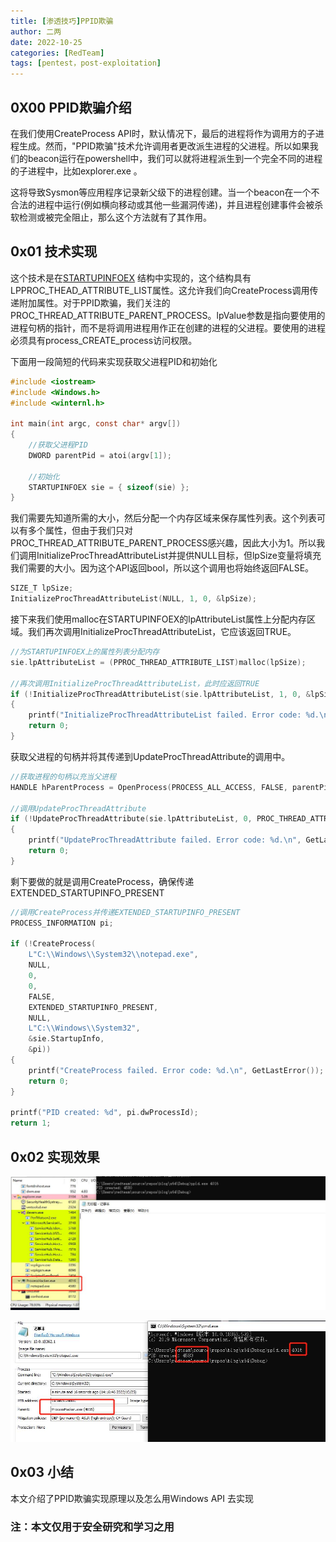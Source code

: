 ```yaml
---
title: [渗透技巧]PPID欺骗
author: 二两
date: 2022-10-25
categories: [RedTeam]
tags: [pentest，post-exploitation]
---
```


## 0X00 PPID欺骗介绍

在我们使用CreateProcess API时，默认情况下，最后的进程将作为调用方的子进程生成。然而，"PPID欺骗"技术允许调用者更改派生进程的父进程。所以如果我们的beacon运行在powershell中，我们可以就将进程派生到一个完全不同的进程的子进程中，比如explorer.exe 。

这将导致Sysmon等应用程序记录新父级下的进程创建。当一个beacon在一个不合法的进程中运行(例如横向移动或其他一些漏洞传递)，并且进程创建事件会被杀软检测或被完全阻止，那么这个方法就有了其作用。

## 0x01 技术实现

这个技术是在[STARTUPINFOEX](https://learn.microsoft.com/zh-cn/windows/win32/api/winbase/ns-winbase-startupinfoexw) 结构中实现的，这个结构具有LPPROC_THEAD_ATTRIBUTE_LIST属性。这允许我们向CreateProcess调用传递附加属性。对于PPID欺骗，我们关注的PROC_THREAD_ATTRIBUTE_PARENT_PROCESS。lpValue参数是指向要使用的进程句柄的指针，而不是将调用进程用作正在创建的进程的父进程。要使用的进程必须具有process_CREATE_process访问权限。 

下面用一段简短的代码来实现获取父进程PID和初始化

```c
#include <iostream>
#include <Windows.h>
#include <winternl.h>

int main(int argc, const char* argv[])
{
	//获取父进程PID
	DWORD parentPid = atoi(argv[1]);

	//初始化
	STARTUPINFOEX sie = { sizeof(sie) };
}
```

我们需要先知道所需的大小，然后分配一个内存区域来保存属性列表。这个列表可以有多个属性，但由于我们只对PROC_THREAD_ATTRIBUTE_PARENT_PROCESS感兴趣，因此大小为1。所以我们调用InitializeProcThreadAttributeList并提供NULL目标，但lpSize变量将填充我们需要的大小。因为这个API返回bool，所以这个调用也将始终返回FALSE。

```c
SIZE_T lpSize;
InitializeProcThreadAttributeList(NULL, 1, 0, &lpSize);
```

接下来我们使用malloc在STARTUPINFOEX的lpAttributeList属性上分配内存区域。我们再次调用InitializeProcThreadAttributeList，它应该返回TRUE。

```c
//为STARTUPINFOEX上的属性列表分配内存
sie.lpAttributeList = (PPROC_THREAD_ATTRIBUTE_LIST)malloc(lpSize);

//再次调用InitializeProcThreadAttributeList，此时应返回TRUE
if (!InitializeProcThreadAttributeList(sie.lpAttributeList, 1, 0, &lpSize))
{
	printf("InitializeProcThreadAttributeList failed. Error code: %d.\n", GetLastError());
	return 0;
}
```

获取父进程的句柄并将其传递到UpdateProcThreadAttribute的调用中。 

```c
//获取进程的句柄以充当父进程
HANDLE hParentProcess = OpenProcess(PROCESS_ALL_ACCESS, FALSE, parentPid);

//调用UpdateProcThreadAttribute
if (!UpdateProcThreadAttribute(sie.lpAttributeList, 0, PROC_THREAD_ATTRIBUTE_PARENT_PROCESS, &hParentProcess, sizeof(HANDLE), NULL, NULL))
{
	printf("UpdateProcThreadAttribute failed. Error code: %d.\n", GetLastError());
	return 0;
}
```

剩下要做的就是调用CreateProcess，确保传递EXTENDED_STARTUPINFO_PRESENT

```c
//调用CreateProcess并传递EXTENDED_STARTUPINFO_PRESENT
PROCESS_INFORMATION pi;

if (!CreateProcess(
	L"C:\\Windows\\System32\\notepad.exe",
	NULL,
	0,
	0,
	FALSE,
	EXTENDED_STARTUPINFO_PRESENT,
	NULL,
	L"C:\\Windows\\System32",
	&sie.StartupInfo,
	&pi))
{
	printf("CreateProcess failed. Error code: %d.\n", GetLastError());
	return 0;
}

printf("PID created: %d", pi.dwProcessId);
return 1;
```

## 0x02  实现效果

![](../img/ppid_success_1.jpg)

![](../img/ppid_success_2.jpg)



## 0x03 小结

本文介绍了PPID欺骗实现原理以及怎么用Windows API 去实现

### 注：本文仅用于安全研究和学习之用